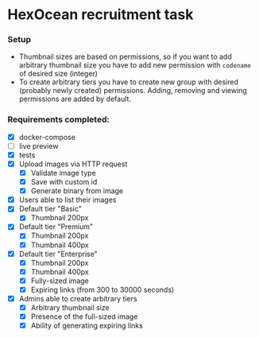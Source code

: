 # HexOcean recruitment task

### Setup
- Thumbnail sizes are based on permissions, so if you want to add arbitrary thumbnail size you have to add new permission with `codename` of desired size (integer)
- To create arbitrary tiers you have to create new group with desired (probably newly created) permissions. Adding, removing and viewing permissions are added by default.

### Requirements completed:
- [x] docker-compose
- [ ] live preview
- [x] tests
- [x] Upload images via HTTP request
  - [x] Validate image type
  - [x] Save with custom id
  - [x] Generate binary from image
- [x] Users able to list their images
- [x] Default tier "Basic"
  - [x] Thumbnail 200px
- [x] Default tier "Premium"
  - [x] Thumbnail 200px
  - [x] Thumbnail 400px
- [x] Default tier "Enterprise"
  - [x] Thumbnail 200px
  - [x] Thumbnail 400px
  - [x] Fully-sized image
  - [x] Expiring links (from 300 to 30000 seconds)
- [x] Admins able to create arbitrary tiers
  - [x] Arbitrary thumbnail size
  - [x] Presence of the full-sized image
  - [x] Ability of generating expiring links